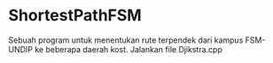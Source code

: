 # ShortestPathFSM
Sebuah program untuk menentukan rute terpendek dari kampus FSM-UNDIP ke beberapa daerah kost.
Jalankan file Djikstra.cpp
